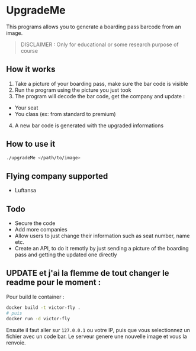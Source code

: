 # UpgradeMe

This programs allows you to generate a boarding pass barcode from an image. 

> DISCLAIMER : Only for educational or some research purpose of course

## How it works 

1. Take a picture of your boarding pass, make sure the bar code is visible
2. Run the program using the picture you just took
3. The program will decode the bar code, get the company and update :
  - Your seat
  - You class (ex: from standard to premium)
4. A new bar code is generated with the upgraded informations

## How to use it

``` bash
./upgradeMe </path/to/image>
```

## Flying company supported 

- Luftansa

## Todo 

- Secure the code
- Add more companies
- Allow users to just change their information such as seat number, name etc. 
- Create an API, to do it remotly by just sending a picture of the boarding pass and getting the updated one directly

## UPDATE et j'ai la flemme de tout changer le readme pour le moment : 

Pour build le container : 
```bash
docker build -t victor-fly .
# puis
docker run -d victor-fly
```

Ensuite il faut aller sur `127.0.0.1` ou votre IP, puis que vous selectionnez un fichier avec un code bar. Le serveur genere une nouvelle image et vous la renvoie. 